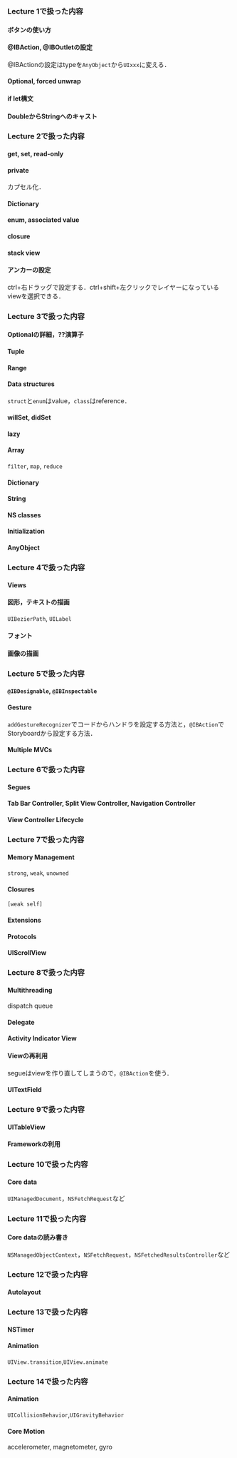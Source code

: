 ### Lecture 1で扱った内容
#### ボタンの使い方
#### @IBAction, @IBOutletの設定
@IBActionの設定はtypeを`AnyObject`から`UIxxx`に変える．
#### Optional, forced unwrap
#### if let構文
#### DoubleからStringへのキャスト
### Lecture 2で扱った内容
#### get, set, read-only
#### private
カプセル化．
#### Dictionary
#### enum, associated value
#### closure
#### stack view
#### アンカーの設定
ctrl+右ドラッグで設定する．ctrl+shift+左クリックでレイヤーになっているviewを選択できる．
### Lecture 3で扱った内容
#### Optionalの詳細，??演算子
#### Tuple
#### Range
#### Data structures
`struct`と`enum`はvalue，`class`はreference．
#### willSet, didSet
#### lazy
#### Array
`filter`, `map`, `reduce`
#### Dictionary
#### String
#### NS classes
#### Initialization
#### AnyObject
### Lecture 4で扱った内容
#### Views
#### 図形，テキストの描画
`UIBezierPath`, `UILabel`
#### フォント
#### 画像の描画
### Lecture 5で扱った内容
#### `@IBDesignable`, `@IBInspectable`
#### Gesture
`addGestureRecognizer`でコードからハンドラを設定する方法と，`@IBAction`でStoryboardから設定する方法．
#### Multiple MVCs
### Lecture 6で扱った内容
#### Segues
#### Tab Bar Controller, Split View Controller, Navigation Controller
#### View Controller Lifecycle
### Lecture 7で扱った内容
#### Memory Management
`strong`, `weak`, `unowned`
#### Closures
`[weak self]`
#### Extensions
#### Protocols
#### UIScrollView
### Lecture 8で扱った内容
#### Multithreading
dispatch queue
#### Delegate
#### Activity Indicator View
#### Viewの再利用
segueはviewを作り直してしまうので，`@IBAction`を使う．
#### UITextField
### Lecture 9で扱った内容
#### UITableView
#### Frameworkの利用
### Lecture 10で扱った内容
#### Core data
`UIManagedDocument`，`NSFetchRequest`など
### Lecture 11で扱った内容
#### Core dataの読み書き
`NSManagedObjectContext`，`NSFetchRequest`，`NSFetchedResultsController`など
### Lecture 12で扱った内容
#### Autolayout
### Lecture 13で扱った内容
#### NSTimer
#### Animation
`UIView.transition`,`UIView.animate`
### Lecture 14で扱った内容
#### Animation
`UICollisionBehavior`,`UIGravityBehavior`
#### Core Motion
accelerometer, magnetometer, gyro
